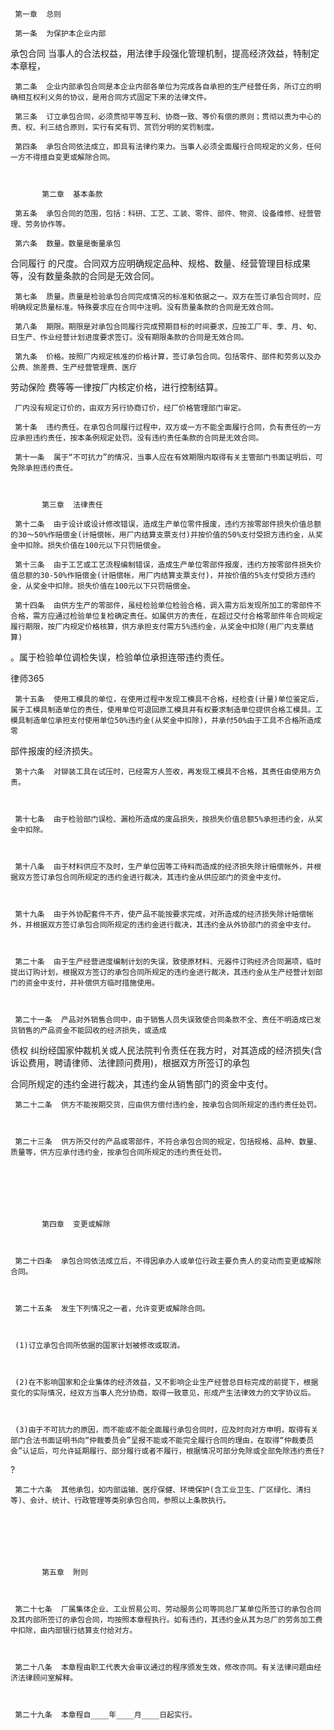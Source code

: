 
     第一章  总则
 
     第一条  为保护本企业内部
承包合同
当事人的合法权益，用法律手段强化管理机制，提高经济效益，特制定本章程，
 
     第二条  企业内部承包合同是本企业内部各单位为完成各自承担的生产经营任务，所订立的明确相互权利义务的协议，是用合同方式固定下来的法律文件。
 
     第三条  订立承包合同，必须贯彻平等互利、协商一致、等价有偿的原则；贯彻以责为中心的责、权、利三结合原则，实行有奖有罚、赏罚分明的奖罚制度。
 
     第四条  承包合同依法成立，即具有法律约束力。当事人必须全面履行合同规定的义务，任何一方不得擅自变更或解除合同。
 
   
 
           第二章  基本条款
 
     第五条  承包合同的范围，包括：科研、工艺、工装、零件、部件、物资、设备维修、经营管理、劳务协作等。
 
     第六条  数量。数量是衡量承包
合同履行
的尺度。合同双方应明确规定品种、规格、数量、经营管理目标成果等，没有数量条款的合同是无效合同。
 
     第七条  质量。质量是检验承包合同完成情况的标准和依据之一。双方在签订承包合同时，应明确规定质量标准。特殊要求应在合同中注明。没有质量条款的合同是无效合同。
 
     第八条  期限。期限是对承包合同履行完成预期目标的时间要求，应按工厂年、季、月、旬、日生产、作业经营计划进度要求签订。没有期限条款的合同是无效合同。
 
     第九条  价格。按照厂内规定核准的价格计算，签订承包合同。包括零件、部件和劳务以及办公费、旅差费、生产经营管理费、医疗
劳动保险
费等等一律按厂内核定价格，进行控制结算。
 
     厂内没有规定订价的，由双方另行协商订价，经厂价格管理部门审定。
 
     第十条  违约责任。在承包合同履行过程中，双方或一方不能全面履行合同，负有责任的一方应承担违约责任，按本条例规定处罚。没有违约责任条款的合同是无效合同。
 
     第十一条  属于“不可抗力”的情况，当事人应在有效期限内取得有关主管部门书面证明后，可免除承担违约责任。
 
   
 
           第三章  法律责任
 
     第十二条  由于设计或设计修改错误，造成生产单位零件报废，违约方按零部件损失价值总额的30～50%作赔偿金(计赔偿帐，用厂内结算支票支付)并按价值的50%支付受损方违约金，从奖金中扣除。损失价值在100元以下只罚赔偿金。
 
     第十三条  由于工艺或工艺流程编制错误，造成生产单位零部件报废，违约方按零部件损失价值总额的30-50%作赔偿金(计赔偿帐，用厂内结算支票支付)，并按价值的5%支付受损方违约金，从奖金中扣除。损失价值在100元以下只罚赔偿金。
 
     第十四条  由供方生产的零部件，虽经检验单位检验合格，调入需方后发现所加工的零部件不合格，需方应通过检验单位复检确定责任。如属供方的责任，在超过交付合格零部件年合同规定履行期限，按厂内规定价格核算，供方承担支付需方5%违约金，从奖金中扣除(用厂内支票结算)
 
 。属于检验单位调检失误，检验单位承担连带违约责任。
 




 
律师365






     第十五条  使用工模具的单位，在使用过程中发现工模具不合格，经检查(计量)单位鉴定后，属于工模具制造单位的责任，使用单位可退回原工模具并有权要求制造单位提供合格工模具。工模具制造单位承担支付使用单位50%违约金(从奖金中扣除)，并承付50%由于工具不合格所造成零

 

 部件报废的经济损失。

 

     第十六条  对铆装工具在试压时，已经需方人签收，再发现工模具不合格，其责任由使用方负责。

 

     第十七条  由于检验部门误检、漏检所造成的废品损失，按损失价值总额5%承担违约金，从奖金中扣除。

 

     第十八条  由于材料供应不及时，生产单位因等工待料而造成的经济损失除计赔偿帐外，并根据双方签订承包合同所规定的违约金进行裁决，其违约金从供应部门的资金中支付。

 

     第十九条  由于外协配套件不齐，使产品不能按要求完成，对所造成的经济损失除计赔偿帐外，并根据双方签订承包合同所规定的违约金进行裁决，其违约金从外协部门的资金中支付。

 

     第二十条  由于生产经营进度编制计划的失误，致使原材料、元器件订购经济合同漏项，临时提出订购计划，根据双方签订的承包合同所规定的违约金进行裁决，其违约金从生产经营计划部门的资金中支付，并补偿供方临时措施使用。

 

     第二十一条  产品对外销售合同中，由于销售人员失误致使合同条款不全、责任不明造成已发货销售的产品资金不能回收的经济损失，或造成

债权
纠纷经国家仲裁机关或人民法院判令责任在我方时，对其造成的经济损失(含诉讼费用，聘请律师、法律顾问费用)，根据双方所签订的承包

 

 合同所规定的违约金进行裁决，其违约金从销售部门的资金中支付。

 

     第二十二条  供方不能按期交货，应由供方偿付违约金，按承包合同所规定的违约责任处罚。

 

     第二十三条  供方所交付的产品或零部件，不符合承包合同的规定，包括规格、品种、数量、质量等，供方应承付违约金，按承包合同所规定的违约责任处罚。

 

   

 

           第四章  变更或解除

 

     第二十四条  承包合同依法成立后，不得因承办人或单位行政主要负责人的变动而变更或解除合同。

 

     第二十五条  发生下列情况之一者，允许变更或解除合同。

 

     (1)订立承包合同所依据的国家计划被修改或取消。

 

     (2)在不影响国家和企业集体的经济效益，又不影响企业生产经营总目标完成的前提下，根据变化的实际情况，经双方当事人充分协商，取得一致意见，形成产生法律效力的文字协议后。

 

     (3)由于不可抗力的原因，而不能或不能全面履行承包合同时，应及时向对方申明，取得有关部门合法书面证明书向“仲裁委员会”呈报不能或不能完全履行合同的理由，在取得“仲裁委员会”认证后，可允许延期履行、部分履行或者不履行，根据情况可部分免除或全部免除违约责任?

 

 ?

 

     第二十六条  其他承包，如内部运输、医疗保健、环境保护(含工业卫生、厂区绿化、清扫等)、会计、统计、行政管理等类别承包合同，参照以上条款执行。

 

   

 

           第五章  附则

 

     第二十七条  厂属集体企业、工业贸易公司、劳动服务公司等同总厂某单位所签订的承包合同及其内部所签订的承包合同，均按照本章程执行。如有违约，其违约金从其为总厂的劳务加工费中扣除，由内部银行结算支付给对方。

 

     第二十八条  本章程由职工代表大会审议通过的程序颁发生效，修改亦同。有关法律问题由经济法律顾问室解释。

 

     第二十九条  本章程自____年____月____日起实行。

 

   

 


 

 
 
 
 
 
  


  
 

  


  


  
 
 
 
 

